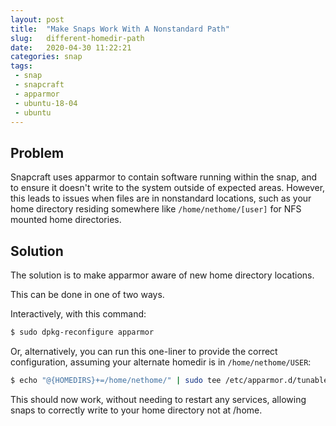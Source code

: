 ```yaml
---
layout: post
title:  "Make Snaps Work With A Nonstandard Path"
slug:   different-homedir-path
date:   2020-04-30 11:22:21
categories: snap
tags: 
 - snap
 - snapcraft
 - apparmor
 - ubuntu-18-04
 - ubuntu
---
```


## Problem

Snapcraft uses apparmor to contain software running within the snap, and to ensure it doesn't write to the 
system outside of expected areas. However, this leads to issues when files are in nonstandard locations, such 
as your home directory residing somewhere like `/home/nethome/[user]` for NFS mounted home directories.

## Solution

The solution is to make apparmor aware of new home directory locations.

This can be done in one of two ways.

Interactively, with this command:

```bash
$ sudo dpkg-reconfigure apparmor
```

Or, alternatively, you can run this one-liner to provide the correct configuration, assuming your
alternate homedir is in `/home/nethome/USER`:

```bash
$ echo "@{HOMEDIRS}+=/home/nethome/" | sudo tee /etc/apparmor.d/tunables/home.d/alt-homedir
```


This should now work, without needing to restart any services, allowing snaps to correctly write
to your home directory not at /home.
